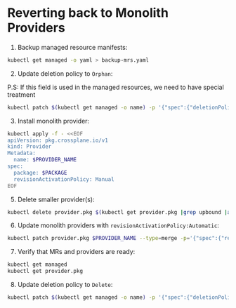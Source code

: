#  Reverting back to Monolith Providers

1. Backup managed resource manifests:

```bash
kubectl get managed -o yaml > backup-mrs.yaml
```

2. Update deletion policy to `Orphan`:

P.S: If this field is used in the managed resources, we need to have special treatment

```bash
kubectl patch $(kubectl get managed -o name) -p '{"spec":{"deletionPolicy":"Orphan"}}' --type=merge
```

3. Install monolith provider:

```bash
kubectl apply -f - <<EOF
apiVersion: pkg.crossplane.io/v1
kind: Provider
Metadata:
  name: $PROVIDER_NAME
spec:
  package: $PACKAGE
  revisionActivationPolicy: Manual
EOF
```

5. Delete smaller provider(s):

```bash
kubectl delete provider.pkg $(kubectl get provider.pkg |grep upbound |awk '{print $1}')
```

6. Update monolith providers with `revisionActivationPolicy:Automatic`:

```bash
kubectl patch provider.pkg $PROVIDER_NAME --type=merge -p='{"spec":{"revisionActivationPolicy":"Automatic"}}'
```

7. Verify that MRs and providers are ready:

```bash
kubectl get managed
kubectl get provider.pkg
```

8. Update deletion policy to `Delete`:

```bash
kubectl patch $(kubectl get managed -o name) -p '{"spec":{"deletionPolicy":"Delete"}}' --type=merge
```